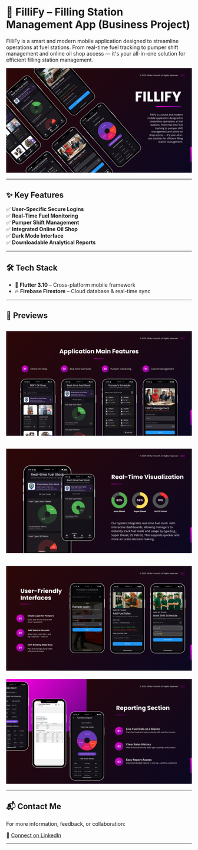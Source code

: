 # 📱 FilliFy – Filling Station Management App (Business Project)

FilliFy is a smart and modern mobile application designed to streamline operations at fuel stations. From real-time fuel tracking to pumper shift management and online oil shop access — it's your all-in-one solution for efficient filling station management.

![Main UI](FilliFyBanners/1.png)

---

## ✨ Key Features

✅ **User-Specific Secure Logins**  
✅ **Real-Time Fuel Monitoring**  
✅ **Pumper Shift Management**  
✅ **Integrated Online Oil Shop**  
✅ **Dark Mode Interface**  
✅ **Downloadable Analytical Reports**

---

## 🛠 Tech Stack

- 💙 **Flutter 3.10** – Cross-platform mobile framework  
- 🔥 **Firebase Firestore** – Cloud database & real-time sync  

---

## 📸 Previews

![Preview 1](FilliFyBanners/2.png)  
---  
![Preview 2](FilliFyBanners/3.png)  
---  
![Preview 3](FilliFyBanners/4.png)  
---  
![Preview 4](FilliFyBanners/5.png)

---

## 📬 Contact Me

For more information, feedback, or collaboration:

🔗 [Connect on LinkedIn](https://www.linkedin.com/in/sithilxheartz/)

---

